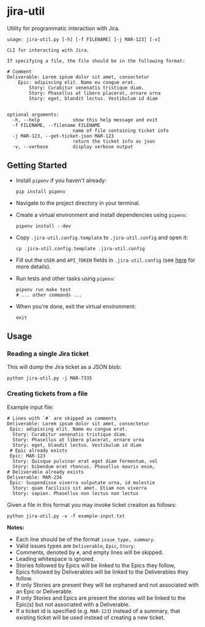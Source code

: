# jira-util

Utility for programmatic interaction with Jira.

```shell
usage: jira-util.py [-h] [-f FILENAME] [-j MAR-123] [-v]

CLI for interacting with Jira.

If specifying a file, the file should be in the following format:

# Comment
Deliverable: Lorem ipsum dolor sit amet, consectetur
    Epic: adipiscing elit. Name eu congue erat.
        Story: Curabitur venenatis tristique diam.
        Story: Phasellus at libero placerat, ornare urna
        Story: eget, blandit lectus. Vestibulum id diam


optional arguments:
  -h, --help            show this help message and exit
  -f FILENAME, --filename FILENAME
                        name of file containing ticket info
  -j MAR-123, --get-ticket-json MAR-123
                        return the ticket info as json
  -v, --verbose         display verbose output
```

## Getting Started

- Install `pipenv` if you haven't already:

  ```shell
  pip install pipenv
  ```

- Navigate to the project directory in your terminal.

- Create a virtual environment and install dependencies using `pipenv`:

  ```shell
  pipenv install --dev
  ```

- Copy `.jira-util.config.template` to `.jira-util.config` and open it:

  ```shell
  cp .jira-util.config.template .jira-util.config
  ```

- Fill out the `USER` and `API_TOKEN` fields in `.jira-util.config`
  (see [here](https://support.atlassian.com/atlassian-account/docs/manage-api-tokens-for-your-atlassian-account/)
  for more details).

- Run tests and other tasks using `pipenv`:

  ```shell
  pipenv run make test
  # ... other commands ...
  ```

- When you're done, exit the virtual environment:

  ```shell
  exit
  ```

## Usage

### Reading a single Jira ticket

This will dump the Jira ticket as a JSON blob:

```shell
python jira-util.py -j MAR-7335
```

### Creating tickets from a file

Example input file:

```text
# Lines with `#` are skipped as comments
Deliverable: Lorem ipsum dolor sit amet, consectetur
 Epic: adipiscing elit. Name eu congue erat.
  Story: Curabitur venenatis tristique diam.
  Story: Phasellus at libero placerat, ornare urna
  Story: eget, blandit lectus. Vestibulum id diam
 # Epic already exists
 Epic: MAR-123
  Story: Quisque pulvinar erat eget diam fermentum, vel
  Story: bibendum erat rhoncus. Phasellus mauris enim,
# Deliverable already exists
Deliverable: MAR-234
 Epic: Suspendisse viverra vulputate urna, id molestie
  Story: quam facilisis sit amet. Etiam non viverra
  Story: sapien. Phasellus non lectus non lectus
```

Given a file in this format you may invoke ticket creation as follows:

```shell
python jira-util.py -v -f example-input.txt
```

**Notes:**

- Each line should be of the format `issue_type, summary`.
- Valid issues types are `Deliverable`, `Epic`, `Story`.
- Comments, denoted by `#`, and empty lines will be skipped.
- Leading whitespace is ignored.
- Stories followed by Epics will be linked to the Epics they follow,
- Epics followed by Deliverables will be linked to the Deliverables they follow.
- If only Stories are present they will be orphaned and not associated with an Epic or Deliverable.
- If only Stories and Epics are present the stories will be linked to the Epic(s) but not associated with a
  Deliverable.
- If a ticket id is specified (e.g. `MAR-123`) instead of a summary, that existing ticket will be used instead
  of creating a new ticket.
